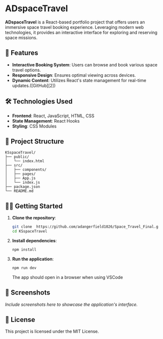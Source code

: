 # ADspaceTravel

**ADspaceTravel** is a React-based portfolio project that offers users an immersive space travel booking experience. Leveraging modern web technologies, it provides an interactive interface for exploring and reserving space missions.

## 🚀 Features

* **Interactive Booking System**: Users can browse and book various space travel options.
* **Responsive Design**: Ensures optimal viewing across devices.
* **Dynamic Content**: Utilizes React's state management for real-time updates.([GitHub][2])

## 🛠️ Technologies Used

* **Frontend**: React, JavaScript, HTML, CSS
* **State Management**: React Hooks
* **Styling**: CSS Modules

## 📁 Project Structure

```
KSspaceTravel/
├── public/
│   └── index.html
├── src/
│   ├── components/
│   ├── pages/
│   ├── App.js
│   └── index.js
├── package.json
└── README.md
```

## 🧑‍💻 Getting Started

1. **Clone the repository**:

   ```bash
   git clone  https://github.com/adangerfield1026/Space_Travel_Final.git
   cd KSspaceTravel
   ```

2. **Install dependencies**:

   ```bash
   npm install
   ```

3. **Run the application**:

   ```bash
   npm run dev
   ```

   The app should open in a browser when using VSCode

## 📸 Screenshots

*Include screenshots here to showcase the application's interface.*

## 📄 License

This project is licensed under the MIT License.

